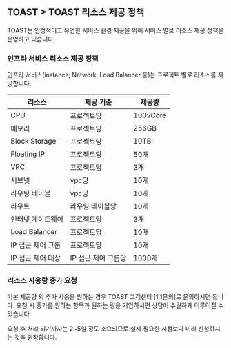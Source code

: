 ## TOAST > TOAST 리소스 제공 정책 
TOAST는 안정적이고 유연한 서비스 환경 제공을 위해 서비스 별로 리소스 제공 정책을 운영하고 있습니다. 

### 인프라 서비스 리소스 제공 정책 
인프라 서비스(instance, Network, Load Balancer 등)는 프로젝트 별로 리소스를 제공합니다. 

|리소스 | 제공 기준 | 제공량 | 
|----|----|----|
|CPU	| 프로젝트당 |100vCore|
|메모리	 | 프로젝트당 |256GB|
|Block Storage| 프로젝트당 |10TB|
|Floating IP | 프로젝트당 |50개|
|VPC | 프로젝트당 |3개|
|서브넷 | vpc당 |10개|
|라우팅 테이블 | vpc당 |10개|
|라우트 | 라우팅 테이블당 |10개|
|인터넷 게이트웨이 | 프로젝트당	|3개|
|Load Balancer | 프로젝트당 |10개|
|IP 접근 제어 그룹	| 프로젝트당   |10개|
|IP 접근 제어 대상 | IP 접근 제어 그룹당	|1000개|

### 리소스 사용량 증가 요청 
기본 제공량 외 추가 사용을 원하는 경우 TOAST 고객센터 [1:1문의]로 문의하시면 됩니다. 
요청 시 증가를 원하는 항목과 원하는 량을 기입하시면 상담이 수월하게 이루어질 수 있습니다. 

요청 후 처리 되기까지는 2~5일 정도 소요되므로 실제 필요한 시점보다 미리 신청하시는 것을 권장합니다. 

